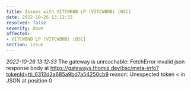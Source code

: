 ```yaml
---
title: Issues with VITCWBNB LP (VITCWBNB) [BSC]
date: 2022-10-26 13:12:33
resolved: false
severity: down
affected:
- VITCWBNB LP (VITCWBNB) [BSC]
section: issue
---
```


*2022-10-26 13:12:33* The gateway is unreachable: FetchError invalid json response body at https://gateways.thomiz.dev/bsc/meta-info?tokenId=tti_6312d2a685a9bd7a54250cb9 reason: Unexpected token < in JSON at position 0